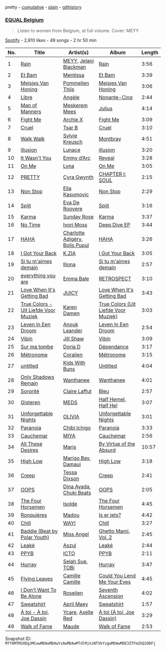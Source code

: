 pretty - [cumulative](/playlists/cumulative/37i9dQZF1DX5YBM9tRiBVF.md) - [plain](/playlists/plain/37i9dQZF1DX5YBM9tRiBVF) - [githistory](https://github.githistory.xyz/mackorone/spotify-playlist-archive/blob/main/playlists/plain/37i9dQZF1DX5YBM9tRiBVF)

### [EQUAL Belgium](https://open.spotify.com/playlist/37i9dQZF1DX5YBM9tRiBVF)

> Listen to women from Belgium, at full volume\. Cover: MEYY

[Spotify](https://open.spotify.com/user/spotify) - 2,810 likes - 49 songs - 2 hr 50 min

| No. | Title | Artist(s) | Album | Length |
|---|---|---|---|---|
| 1 | [Rain](https://open.spotify.com/track/0n3mJYAdd8KbnWEKeTCkGg) | [MEYY](https://open.spotify.com/artist/6ovTUUvyWpxSigzDhtfVs5), [Jelani Blackman](https://open.spotify.com/artist/0fjaIHFhiW9vWX8bncZCOo) | [Rain](https://open.spotify.com/album/4iA6IF2ZeaXvkF1T0KIw2o) | 3:56 |
| 2 | [Et Bam](https://open.spotify.com/track/3qYfcGBdH6Nqe18QTGgfXz) | [Mentissa](https://open.spotify.com/artist/0cb0p26TbAeBeekZHfxWlS) | [Et Bam](https://open.spotify.com/album/1oKPZz10joNRUeoG3qFKD8) | 3:39 |
| 3 | [Meisjes Van Honing](https://open.spotify.com/track/66dGbMxzOVbhv2CwnfA3MJ) | [Pommelien Thijs](https://open.spotify.com/artist/3zGV7t4BDmYZBLVA24487b) | [Meisjes Van Honing](https://open.spotify.com/album/3UObXg8uHcVOWPH5nM523V) | 3:06 |
| 4 | [Libre](https://open.spotify.com/track/5h9OvsTeNydBaZp7swQubV) | [Angèle](https://open.spotify.com/artist/3QVolfxko2UyCOtexhVTli) | [Nonante\-Cinq](https://open.spotify.com/album/3I756vFQ1PWvG2Q2jJsIkA) | 2:44 |
| 5 | [Man of Manners](https://open.spotify.com/track/6ygpnw1HzGhw9nY8cfi3oq) | [Meskerem Mees](https://open.spotify.com/artist/4J4onnX6YLSq64T376Fg7Q) | [Julius](https://open.spotify.com/album/10bl29X1V0NlDr4erbugC4) | 4:14 |
| 6 | [Fight Me](https://open.spotify.com/track/1q3b7ClZaJJiVDuL07OAZN) | [Archie X](https://open.spotify.com/artist/7iHfb5ODaqKyprp2DBEXvU) | [Fight Me](https://open.spotify.com/album/3GDYOCQWeW0TuQmYm9Lpm5) | 3:09 |
| 7 | [Cruel](https://open.spotify.com/track/1TBBIjxfN2jJ40ozWsMq7I) | [Tsar B](https://open.spotify.com/artist/4iH079WFvkBukHz8JgiOp3) | [Cruel](https://open.spotify.com/album/1L62r7h2gFUQPhLpVqI7vN) | 3:10 |
| 8 | [Walk Walk](https://open.spotify.com/track/1DBkUFoOcyd9wWGHB9ENv2) | [Sylvie Kreusch](https://open.spotify.com/artist/11T0XSkxSB5KUPTe8P8BOl) | [Montbray](https://open.spotify.com/album/4ZoaUVTqltgDW5THX0hxHY) | 4:51 |
| 9 | [illusion](https://open.spotify.com/track/0p5wnvG3ofWkm5MDraDX6h) | [Lunace](https://open.spotify.com/artist/5U8bVQaRanq5zSEcFT1inx) | [illusion](https://open.spotify.com/album/6vF1DfRn78Kt7kzUELpxJH) | 3:20 |
| 10 | [It Wasn't You](https://open.spotify.com/track/0JXHYz6XBO7E4PepXY67xP) | [Emmy d’Arc](https://open.spotify.com/artist/19ZNy5L0VBexChkhobSJ7o) | [Reveal](https://open.spotify.com/album/3vdtu2yxqGsLElDSmwxsmf) | 3:28 |
| 11 | [On Me](https://open.spotify.com/track/14qUFwXtS8sPYOnTLAiHRH) | [Lyna](https://open.spotify.com/artist/6T83nWN9QZR1Abip1bMcVV) | [On Me](https://open.spotify.com/album/02vPXecCjOm6HbMuw5mtof) | 3:05 |
| 12 | [PRETTY](https://open.spotify.com/track/0EH2THNT0WdnXEPpNOg46h) | [Cyra Gwynth](https://open.spotify.com/artist/73xasVLAvFrnbuhBdAucpp) | [CHAPTER I: SOUL](https://open.spotify.com/album/1PQ2EI0p0iyjlaouIXkqyi) | 2:15 |
| 13 | [Non Stop](https://open.spotify.com/track/67blacGLsVDkAkiR1DAIBb) | [Ella Kasumovic](https://open.spotify.com/artist/7IkMx09LG9xJ4BbB3KSZmg) | [Non Stop](https://open.spotify.com/album/1z80gpGSwHGNA7HdHYp8js) | 2:29 |
| 14 | [Spijt](https://open.spotify.com/track/4DMBIFZ1ETbjLA4tMQPLj5) | [Eva De Roovere](https://open.spotify.com/artist/1GJOgIYZ4zZtey6Ev14sjD) | [Spijt](https://open.spotify.com/album/2zWu3wpcSvZc8ucMpXGGxU) | 3:16 |
| 15 | [Karma](https://open.spotify.com/track/1rE0AN79Z37hRORV6S8rWy) | [Sunday Rose](https://open.spotify.com/artist/0on2Bi1asBv63WyzwbSQvE) | [Karma](https://open.spotify.com/album/3WsLlOY7OTJx3VTyAYHGIk) | 3:37 |
| 16 | [No Time](https://open.spotify.com/track/0lWsPjQGB396x06LBEaR7X) | [Ivori Moss](https://open.spotify.com/artist/7H8hCcQ68PPXq3KjWBNnTB) | [Deep Dive EP](https://open.spotify.com/album/3tY8RsKfzuwoFbCQ9eXNiM) | 3:44 |
| 17 | [HAHA](https://open.spotify.com/track/7k9H3WoUqdFregA6eUMoTf) | [Charlotte Adigéry](https://open.spotify.com/artist/0h1gX589xBKUCijeC8Bewy), [Bolis Pupul](https://open.spotify.com/artist/0dSnTqwXok006MwsjjlzUl) | [HAHA](https://open.spotify.com/album/7aoLfHa37PKzEZp8niIv6O) | 3:26 |
| 18 | [I Got Your Back](https://open.spotify.com/track/16s1oTqJSCXz2KELFhnKll) | [K.ZIA](https://open.spotify.com/artist/3atSqEy99wAtJLRIrFdpMY) | [I Got Your Back](https://open.spotify.com/album/6CC5BUqncXiqJOSKi1ZCu1) | 3:05 |
| 19 | [Si tu m'aimes demain](https://open.spotify.com/track/14UoUyJ5opQScau6Iw6G0e) | [Iliona](https://open.spotify.com/artist/64s6yr2vWCKyr5Ldwaslwk) | [Si tu m'aimes demain](https://open.spotify.com/album/2LjSr9COs39I342Ho6nwtp) | 2:57 |
| 20 | [everything you are](https://open.spotify.com/track/3du1ZWCjmhzsUPNu8MVZQ1) | [Emma Bale](https://open.spotify.com/artist/1vlR56ECqMAOA2mUTcTgPV) | [RETROSPECT](https://open.spotify.com/album/32Ni3cNuxsKj5xiLkVc1Sf) | 3:10 |
| 21 | [Love When It's Getting Bad](https://open.spotify.com/track/76NHRBUi3FYixeZ9Bud8hy) | [JUICY](https://open.spotify.com/artist/5tQ9IG78DFjEW8aW2R3XdY) | [Love When It's Getting Bad](https://open.spotify.com/album/7IxIUThoEWbrezWOM5otrz) | 3:43 |
| 22 | [True Colors \- Uit Liefde Voor Muziek](https://open.spotify.com/track/3estBhZsfEQX6KOSNgkJyN) | [Karen Damen](https://open.spotify.com/artist/4WXQNfOny7YzVMZnVd7WrE) | [True Colors \(Uit Liefde Voor Muziek\)](https://open.spotify.com/album/5BCNytilPzZ3SrwtYoxVjd) | 3:03 |
| 23 | [Leven In Een Droom](https://open.spotify.com/track/2aIvZ1vnZlWoAMYkCxFseI) | [Anouk Leander](https://open.spotify.com/artist/1LMmNDtd8SjhXqpvMccXXr) | [Leven In Een Droom](https://open.spotify.com/album/2rppoPBYuTd5sqOCuJcGDC) | 2:54 |
| 24 | [Vibin](https://open.spotify.com/track/5i3iBZrpHeYHdNE6wSr4bb) | [Jill Shaw](https://open.spotify.com/artist/1krrp7U3ddUO9Xq0Yd7ZnI) | [Vibin](https://open.spotify.com/album/0JxpWVGLoUStQoKcYgyrwC) | 3:09 |
| 25 | [Sur ma tombe](https://open.spotify.com/track/4jyXJHh1OxZmj6J9V9Ol5A) | [Doria D](https://open.spotify.com/artist/3o3EvvWqx9JYkPCWM3C15w) | [Dépendance](https://open.spotify.com/album/4Oi4GIrQU5zW7OGiWQQ3Mg) | 3:17 |
| 26 | [Métronome](https://open.spotify.com/track/637qwfWOUog9dqRIPlSlUh) | [Coralien](https://open.spotify.com/artist/4aY3SsnE1uONObJiFBhPIB) | [Métronome](https://open.spotify.com/album/33rgiulxgkg0ZqDGIaHzTQ) | 3:15 |
| 27 | [untitled](https://open.spotify.com/track/4D6ABVd9lAohznKcYXVbi6) | [Kids With Buns](https://open.spotify.com/artist/1HF3WeoXOBYHlVkLn20lXz) | [Untitled](https://open.spotify.com/album/27vvHX4ThNYdhoSjNPS2km) | 4:04 |
| 28 | [Only Shadows Remain](https://open.spotify.com/track/1S3wVO6ylPVKoQOMeTGIKe) | [Wanthanee](https://open.spotify.com/artist/71dnG6HM2q8lwXFkyX9lj0) | [Wanthanee](https://open.spotify.com/album/1REKdH9kgiPHZDZ14FBSwH) | 4:01 |
| 29 | [Sororité](https://open.spotify.com/track/0bUnCB45lvyq3UftO0mJax) | [Claire Laffut](https://open.spotify.com/artist/69zVBf7wk5vKWsTF7zE5CC) | [Bleu](https://open.spotify.com/album/6fpbdcvp2uiG3K28AaweQN) | 2:57 |
| 30 | [Gisteren](https://open.spotify.com/track/2PBAAdFjCNNGDXIrBEE799) | [MEDS](https://open.spotify.com/artist/7iZqPUnWpyo0EPjAObpZUj) | [Half Hemel, Half Hel](https://open.spotify.com/album/6Ch54bTgrcLwVgAs07jKVZ) | 3:07 |
| 31 | [Unforgettable Nights](https://open.spotify.com/track/2JhW85osTaJfFyUiyUU6Qc) | [OLIVIA](https://open.spotify.com/artist/0r4SuP92ATT2wpKCT7blnM) | [Unforgettable Nights](https://open.spotify.com/album/3CFSxBdH5PlORkYgQEt4uG) | 3:01 |
| 32 | [Paranoia](https://open.spotify.com/track/4ICewaJvl0xBrj9ZVdOcwO) | [Chibi Ichigo](https://open.spotify.com/artist/0eARdjFMVY4Z92QEzM7dgN) | [Paranoia](https://open.spotify.com/album/5aCff4J67kK3nzrQZXRCO3) | 3:33 |
| 33 | [Cauchemar](https://open.spotify.com/track/6N7HCibYMwnQA9IpU4OhIE) | [MIYA](https://open.spotify.com/artist/3wvHOKj1SHKL28TCoGatJT) | [Cauchemar](https://open.spotify.com/album/2lkIzM0svLBI6XyHGFveWq) | 2:56 |
| 34 | [All These Desires](https://open.spotify.com/track/4MvjfnLTjSiJyIUvvvLqWJ) | [Maris](https://open.spotify.com/artist/3ug2nlod9nxf24UvNxcukH) | [By Virtue of the Absurd](https://open.spotify.com/album/5Ks4UFdGwFkR0Zj43J52Ng) | 10:57 |
| 35 | [High Low](https://open.spotify.com/track/2m0LAWjoqdPqLAgr2xovFO) | [Marigo Bay](https://open.spotify.com/artist/59E09Es8P8Kj2ANWsqS6h3), [Damaui](https://open.spotify.com/artist/3FjyYauJ9oaHMUtzN8uudZ) | [High Low](https://open.spotify.com/album/0wetGoXsxmiY7Ol11z4aSn) | 3:18 |
| 36 | [Creep](https://open.spotify.com/track/4aXPMqyQwn5658m6MpReNc) | [Tessa Dixson](https://open.spotify.com/artist/7lIzEb23X68Dbt7Ka94Prh) | [Creep](https://open.spotify.com/album/1iBSM4bEvrLj2XtYg7uAfW) | 2:41 |
| 37 | [OOPS](https://open.spotify.com/track/3AmKMAVEpH2zUtfCSi9E91) | [Dina Ayada](https://open.spotify.com/artist/5L88UL7xuw4CzYyzxqwgBz), [Chuki Beats](https://open.spotify.com/artist/3I2KQWCAh5aOh1YJ62LIlQ) | [OOPS](https://open.spotify.com/album/5yPn8bZ6ZswLiHQz0nGR7r) | 2:05 |
| 38 | [The Four Horsemen](https://open.spotify.com/track/4VEfZjfudT54sYo4QnfOgB) | [Isolde](https://open.spotify.com/artist/7C9Zdf0nRAeD6sf6YlGypB) | [The Four Horsemen](https://open.spotify.com/album/39P20GwSLYTe6gW9iBHg4E) | 4:45 |
| 39 | [Ronquières](https://open.spotify.com/track/5xEZmYsLt2UWVth2O0aPFd) | [Madou](https://open.spotify.com/artist/5LHkXGZndRebUjbJqvMQyN) | [Is er iets?](https://open.spotify.com/album/3CNXgUf786KbgCqq42BIXT) | 4:42 |
| 40 | [Chill](https://open.spotify.com/track/0fIzMhNdHJsnSSgE1LyeIN) | [WAYI](https://open.spotify.com/artist/6CbMqrM714vGa77HxOKoHI) | [Chill](https://open.spotify.com/album/7CmCeDeLBtJ4GFltbhz2Xz) | 3:27 |
| 41 | [Baddie \(Beat by Polar Youth\)](https://open.spotify.com/track/4wHVi6FSuM4tm5VjsWUxn0) | [Miss Angel](https://open.spotify.com/artist/714BxIYCFvSENkMWlaCwfi) | [Ghetto Mami, Vol\. 2](https://open.spotify.com/album/0TgQJgu1U2ZzqUJjLvQeKb) | 2:45 |
| 42 | [Leaké](https://open.spotify.com/track/39VJhV4pi2aqxW7JnvZ6u9) | [Aszul](https://open.spotify.com/artist/2IQSsvzilwzPzSDybnqAII) | [Leaké](https://open.spotify.com/album/0O7sDyvM1QHMNpzHZrzfGL) | 2:44 |
| 43 | [PPYB](https://open.spotify.com/track/3Da0FuVYYxkFVMLTsGKuKb) | [ICTO](https://open.spotify.com/artist/4gk6Y8wIEssP0kHkG9pUSt) | [PPYB](https://open.spotify.com/album/3hXDkF4A4GIASGIkNVENkh) | 2:11 |
| 44 | [Hurray](https://open.spotify.com/track/4pa46ELAejI7w1mkeKI4Hu) | [Selah Sue](https://open.spotify.com/artist/5Oc4knEQaid8K7AFqO5lHu), [TOBi](https://open.spotify.com/artist/0P54cVemq1DCHUfUMlWAoN) | [Hurray](https://open.spotify.com/album/1hSEGYKjYidrzq8xXnxgu7) | 3:47 |
| 45 | [Flying Leaves](https://open.spotify.com/track/3ubMPPsS9YSPDnWNhtQdHF) | [Camille Camille](https://open.spotify.com/artist/7mGSaMaJKk9GMxATlKBYQH) | [Could You Lend Me Your Eyes](https://open.spotify.com/album/7cdmDIUZa6TNcSveRsxJvL) | 4:45 |
| 46 | [I Don't Want To Be Alone](https://open.spotify.com/track/6srwVrjC3XIHQUNjN4P65K) | [Roselien](https://open.spotify.com/artist/2psI1VsuHEwbqe6ZKemM4S) | [Seventh Ascension](https://open.spotify.com/album/3JroggHtdNudOyFdbs2VTk) | 4:02 |
| 47 | [Sweatshirt](https://open.spotify.com/track/678kM9kkPOzm5Rb5CUQteU) | [April Maey](https://open.spotify.com/artist/0CyVkXQydhAi8gPILbXb99) | [Sweatshirt](https://open.spotify.com/album/0FfoWqrowrw9kFCckLyiRn) | 1:57 |
| 48 | [À toi \- À toi, Joe Dassin](https://open.spotify.com/track/7dFUO1lJcLHWEgLPthmbJH) | [Ycare](https://open.spotify.com/artist/0hNK6eH7pXpC1yvhnFXTWB), [Axelle Red](https://open.spotify.com/artist/3gX7V7VCwOBz90t62hQHMw) | [À toi \(À toi, Joe Dassin\)](https://open.spotify.com/album/2mPEJIEfeSFBk1meDsWvGR) | 3:29 |
| 49 | [Walk of Fame](https://open.spotify.com/track/1SU8nPWUGwnDe8ZRsT0LcJ) | [Maude](https://open.spotify.com/artist/3V0aYZvJGDE2SZwNNv80Xa) | [Walk of Fame](https://open.spotify.com/album/5WKbTBRtt7rmQT4ORRfMaV) | 2:53 |

Snapshot ID: `MTY0MTM2ODg3MCwwMDAwMDAwYzAwMDAwMTdlMjkzNTVkYzgwMDAwMDE3ZTFmZGQ2ODFj`